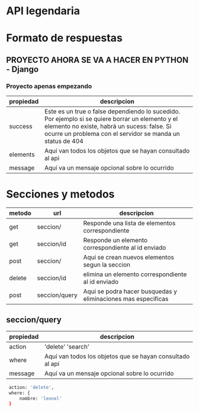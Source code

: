 # API legendaria
# Formato de respuestas
## PROYECTO AHORA SE VA A HACER EN PYTHON - Django
### Proyecto apenas empezando
| propiedad | descripcion |
| ------ | ------ |
| success | Este es un true o false dependiendo lo sucedido. Por ejemplo si se quiere borrar un elemento y el elemento no existe, habrá un sucess: false. Si ocurre un problema con el servidor se manda un status de 404 |
| elements | Aquí van todos los objetos que se hayan consultado al api |
| message | Aquí va un mensaje opcional sobre lo ocurrido |




# Secciones y metodos
| metodo| url | descripcion | 
|  ------  | ------ | ------ |
| get | seccion/ | Responde una lista de elementos correspondiente |
| get | seccion/id | Responde un elemento correspondiente al id enviado |
| post | seccion/ | Aqui se crean nuevos elementos segun la seccion |
| delete | seccion/id | elimina un elemento correspondiente al id enviado
| post | seccion/query | Aqui se podra hacer busquedas y eliminaciones mas especificas 

## seccion/query

| propiedad | descripcion |
| ------ | ------ |
| action | 'delete' 'search' |
| where | Aquí van todos los objetos que se hayan consultado al api |
| message | Aquí va un mensaje opcional sobre lo ocurrido |


```sh
 action: 'delete',
 where: {
     nombre: 'leonel'
 }
```
